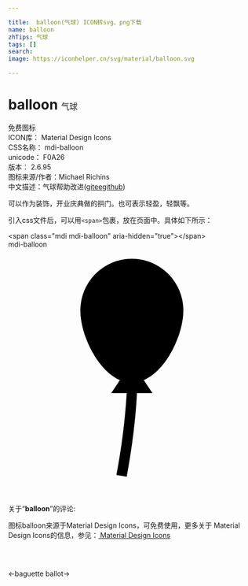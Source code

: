 ```yaml
---

title:  balloon(气球) ICON转svg、png下载
name: balloon
zhTips: 气球
tags: []
search: 
image: https://iconhelper.cn/svg/material/balloon.svg

---
```


# balloon  <small style="font-size: 60%;font-weight: 100">气球</small>


<div class="detail-page">
<p>
<span><span class="badge-success badge">免费图标</span> </span>
<br/>
<span>
ICON库：
<span class="badge-secondary badge">Material Design Icons</span> 
</span>
<br/>
<span>
CSS名称：
<span class="badge-secondary badge">mdi-balloon</span> 
</span>
<br/>
<span>
unicode：
<span class="badge-secondary badge">F0A26</span> 
<copy-btn content='F0A26' btn-title=""></copy-btn>
<copy-btn :content='String.fromCodePoint(parseInt("F0A26", 16))' btn-title="复制U"></copy-btn>
</span>
<br/>
<span>
版本：
<span class="badge-secondary badge">2.6.95</span> 
</span>
<br/>
<span>图标来源/作者：<span class="badge-light badge">Michael Richins</span></span> 
<br/>
<span class="zh-detail">中文描述：<span class="badge-primary badge">气球</span><span class="help-link"><span>帮助改进</span>(<a href="https://gitee.com/liuwave/icon-helper/edit/master/json/material/balloon.json" target="_blank" rel="noopener noreferrer">gitee</a><a href="https://github.com/liuwave/icon-helper/edit/master/json/material/balloon.json" target="_blank" rel="noopener noreferrer">github</a></span>)</span><br/>
</p>
</div><div class="description description alert alert-light">可以作为装饰，开业庆典做的拱门。也可表示轻盈，轻飘等。</div>
<div class="alert alert-dark">
  <i class="mdi mdi-balloon mdi-48px"></i>
  <i class="mdi mdi-balloon mdi-36px"></i>
  <i class="mdi mdi-balloon mdi-24px"></i>
  <i class="mdi mdi-balloon mdi-18px"></i>
</div>
<div>
  <p>引入css文件后，可以用<code>&lt;span&gt;</code>包裹，放在页面中。具体如下所示：    
  </p>
  <div class="alert alert-primary" style="font-size: 14px">
    &lt;span class="mdi mdi-balloon" aria-hidden="true"&gt;&lt;/span&gt;
    <copy-btn content='<span class="mdi mdi-balloon" aria-hidden="true"></span>'></copy-btn>
  </div>
  <div class="alert alert-secondary">
    <i class="mdi mdi-balloon"
    style="font-size: 24px"
    aria-hidden="true"></i> mdi-balloon
    <copy-btn content="mdi-balloon" btn-title="复制图标名称"></copy-btn>
  </div>
</div>
<div id="svg" class="svg-wrap">
<svg xmlns="http://www.w3.org/2000/svg" viewBox="0 0 24 24"><path d="M13.16,12.74L14,14H12.5C12.35,16.71 12,19.41 11.5,22.08L10.5,21.92C11,19.3 11.34,16.66 11.5,14H10L10.84,12.74C8.64,11.79 7,8.36 7,6A5,5 0 0,1 12,1A5,5 0 0,1 17,6C17,8.36 15.36,11.79 13.16,12.74Z" /></svg>
</div>
<detail full-name='mdi-balloon'></detail>
<div class="icon-detail__container">
<p>关于“<b>balloon</b>”的评论:</p>
</div>
<Vssue title="关于“balloon”的评论" />    
<div><p>图标balloon来源于Material Design Icons，可免费使用，更多关于 Material Design Icons的信息，参见：<a target="_blank" href="https://iconhelper.cn/material.html"> Material Design Icons</a>
</p></div>

<div style="padding:2rem 0 " class="page-nav"><p class="inner"><span class="prev">←<router-link to="/icon/baguette.html">baguette</router-link></span> <span class="next"><router-link to="/icon/ballot.html">ballot</router-link>→</span></p></div>

